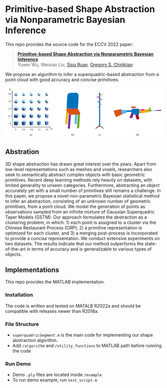 # Primitive-based Shape Abstraction via Nonparametric Bayesian Inference

This repo provides the source code for the ECCV 2022 paper:

> [**Primitive-based Shape Abstraction via Nonparametric Bayesian Inference**](https://arxiv.org/pdf/2203.14714.pdf "ArXiv version of the paper.")  
> Yuwei Wu, Weixiao Liu, [Sipu Ruan](https://ruansp.github.io/), [Gregory S. Chirikjian](https://cde.nus.edu.sg/me/staff/chirikjian-gregory-s/)

We propose an algorithm to infer a superquadric-based abstraction from a point cloud with good accuracy and concise primitives.  

<img src="/figures/SQ.PNG" alt="superquadrics" width="600" align="center"/>

## Abstration

3D shape abstraction has drawn great interest over the years. Apart from low-level representations such as meshes and voxels, researchers also seek to semantically abstract complex objects with basic geometric primitives. 
Recent deep learning methods rely heavily on datasets, with limited generality to unseen categories.
Furthermore, abstracting an object accurately yet with a small number of primitives still remains a challenge.
In this paper, we propose a novel non-parametric Bayesian statistical method to infer an abstraction, consisting of an unknown number of geometric primitives, from a point cloud.
We model the generation of points as observations sampled from an infinite mixture of Gaussian Superquadric Taper Models (GSTM).
Our approach formulates the abstraction as a clustering problem, in which: 1) each point is assigned to a cluster via the Chinese Restaurant Process (CRP); 2) a primitive representation is optimized for each cluster, and 3) a merging post-process is incorporated to provide a concise representation.
We conduct extensive experiments on two datasets.
The results indicate that our method outperforms the state-of-the-art in terms of accuracy and is generalizable to various types of objects.

## Implementations

This repo provides the MATLAB implementation.

### Installation

The code is written and tested on MATALB R2022a and
should be compatible with releases newer than R2018a.

### File Structure

- `superquadricSegment.m` is the main code for implementing our shape abstraction algorithm.
- Add `/algorithm` and `/utility_functions` to MATLAB path before running the code

### Run Demo

- Demo `.ply` files are located inside `/example`
- To run demo example, run `test_script.m`
